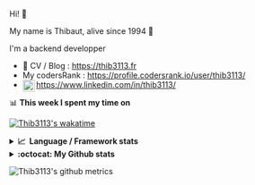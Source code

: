Hi! 👋

My name is Thibaut, alive since 1994 🍷

I'm a backend developper

-   📝 CV / Blog : https://thib3113.fr
-   My codersRank : https://profile.codersrank.io/user/thib3113/
-   <a href="https://www.linkedin.com/in/thib3113/"><img align="left" alt="Thib3113's Linkedin" width="21px" src="https://raw.githubusercontent.com/peterthehan/peterthehan/master/assets/linkedin.svg" /></a> https://www.linkedin.com/in/thib3113/

📊 **This week I spent my time on**

[![Thib3113's wakatime](https://github-readme-stats.vercel.app/api/wakatime?username=thib3113&layout=default&theme=dracula&langs_count=6&hide_title=true&hide_border=true)](https://wakatime.com/@thib3113)

<details>
  <summary><b>📈&nbsp;&nbsp;Language&nbsp;/&nbsp;Framework stats</b></summary>
  <br/>  
  <a href='https://profile.codersrank.io/user/thib3113/'>
  <img src='http://cr-skills-chart-widget.azurewebsites.net/api/api?username=thib3113&padding=30&skills=php,batchfile,javascript,less,mysql,reactjs,scss,shell,typescript,vue'>
  </a>
</details>

<details>
  <summary><b>:octocat: My Github stats</b></summary>
  <br/>  
  
  <img src="https://github-readme-stats.vercel.app/api?username=thib3113&theme=dracula&show_icons=true&" alt="Thib3113's GitHub stats" />

<!--START_SECTION:activity-->

1. 💪 Opened PR [#2](https://github.com/thib3113/node-red-contrib-vban/pull/2) in [thib3113/node-red-contrib-vban](https://github.com/thib3113/node-red-contrib-vban)
2. 🎉 Merged PR [#1](https://github.com/thib3113/node-red-contrib-vban/pull/1) in [thib3113/node-red-contrib-vban](https://github.com/thib3113/node-red-contrib-vban)
3. 💪 Opened PR [#1](https://github.com/thib3113/node-red-contrib-vban/pull/1) in [thib3113/node-red-contrib-vban](https://github.com/thib3113/node-red-contrib-vban)
4. 🎉 Merged PR [#106](https://github.com/thib3113/unifi-blockips-srv/pull/106) in [thib3113/unifi-blockips-srv](https://github.com/thib3113/unifi-blockips-srv)
5. ❗️ Closed issue [#105](https://github.com/thib3113/unifi-blockips-srv/issues/105) in [thib3113/unifi-blockips-srv](https://github.com/thib3113/unifi-blockips-srv)
 <!--END_SECTION:activity-->

</details>

![Thib3113's github metrics](https://gist.githubusercontent.com/thib3113/83a96e16f8bca103f1b0e376186c66ec/raw/github-metrics.svg)
